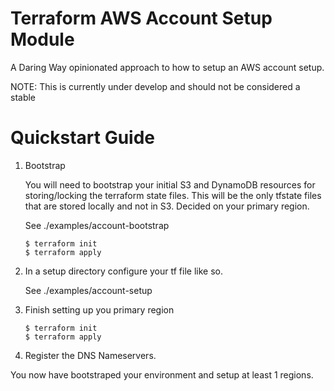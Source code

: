 # Terraform AWS Account Setup Module
A Daring Way opinionated approach to how to setup an AWS account setup.

NOTE: This is currently under develop and should not be considered a stable

# Quickstart Guide

1) Bootstrap

    You will need to bootstrap your initial S3 and DynamoDB resources for storing/locking the terraform state files.
    This will be the only tfstate files that are stored locally and not in S3.
    Decided on your primary region.
    
   See ./examples/account-bootstrap
    
    ```hcl-terraform
    $ terraform init
    $ terraform apply
    ```

2)
    In a setup directory configure your tf file like so.
    
   See ./examples/account-setup

3) Finish setting up you primary region
    
    ```hcl-terraform
    $ terraform init
    $ terraform apply
    ```

4) Register the DNS Nameservers.

You now have bootstraped your environment and setup at least 1 regions.  
